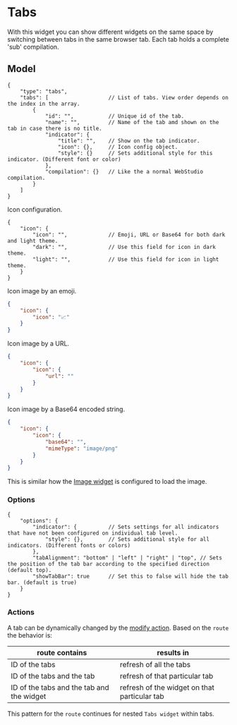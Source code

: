 # Tabs

With this widget you can show different widgets on the same space by switching between tabs in the same browser tab. Each tab holds a complete 'sub' compilation.

## Model

```jsonc
{
    "type": "tabs",
    "tabs": [                   // List of tabs. View order depends on the index in the array.
        {
            "id": "",           // Unique id of the tab.
            "name": "",         // Name of the tab amd shown on the tab in case there is no title.
            "indicator": {
                "title": "",    // Show on the tab indicator.
                "icon": {},     // Icon config object.
                "style": {}     // Sets additional style for this indicator. (Different font or color)
            },
            "compilation": {}   // Like the a normal WebStudio compilation.
        }
    ]
}
```

Icon configuration.

```jsonc
{
    "icon": {
        "icon": "",             // Emoji, URL or Base64 for both dark and light theme.
        "dark": "",             // Use this field for icon in dark theme.
        "light": "",            // Use this field for icon in light theme.
    }
}
```

Icon image by an emoji.

```json
{
    "icon": {
        "icon": "📈"
    }
}
```

Icon image by a URL.

```json
{
    "icon": {
        "icon": {
            "url": ""
        }
    }
}
```

Icon image by a Base64 encoded string.

```json
{
    "icon": {
        "icon": {
            "base64": "",
            "mimeType": "image/png"
        }
    }
}
```

This is similar how the [Image widget](../image/README.md) is configured to load the image.

### Options

```jsonc
{
    "options": {
        "indicator": {          // Sets settings for all indicators that have not been configured on individual tab level.
            "style": {},        // Sets additional style for all indicators. (Different fonts or colors)
        },
        "tabAlignment": "bottom" | "left" | "right" | "top", // Sets the position of the tab bar according to the specified direction (default top).
        "showTabBar": true      // Set this to false will hide the tab bar. (default is true)
    }
}
```

### Actions

A tab can be dynamically changed by the [modify action](../../actions/README.md#modify). Based on the `route` the behavior is:

| route contains | results in |
| --- | --- |
| ID of the tabs |refresh of all the tabs |
| ID of the tabs and the tab | refresh of that particular tab |
| ID of the tabs and the tab and the widget | refresh of the widget on that particular tab |

This pattern for the `route` continues for nested `Tabs widget` within tabs.
